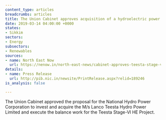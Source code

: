 ```yaml
---
content_type: articles
breadcrumbs: articles
title: The Union Cabinet approves acquisition of a hydroelectric power plant in Sikkim
date: 2019-03-14 04:00:00 +0000
states:
- Sikkim
sectors:
- Energy
subsectors:
- Renewables
sources:
- name: North East Now
  url: https://nenow.in/north-east-news/cabinet-approves-teesta-stage-vi-project.html
details:
- name: Press Release
  url: http://pib.nic.in/newsite/PrintRelease.aspx?relid=189246
is_analysis: false

---
```

The Union Cabinet approved the proposal for the National Hydro Power Corporation to invest and acquire the M/s Lanco Teesta Hydro Power Limited and execute the balance work for the Teesta Stage-Vl HE Project.